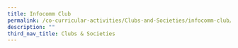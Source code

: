 ```yaml
---
title: Infocomm Club
permalink: /co-curricular-activities/Clubs-and-Societies/infocomm-club/
description: ""
third_nav_title: Clubs & Societies
---
```

